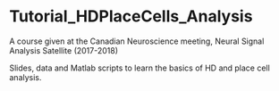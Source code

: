 # Tutorial_HDPlaceCells_Analysis
A course given at the Canadian Neuroscience meeting, Neural Signal Analysis Satellite (2017-2018)

Slides, data and Matlab scripts to learn the basics of HD and place cell analysis.
